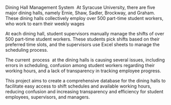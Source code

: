 Dining Hall Management System 
At Syracuse University, there are five major dining halls, namely Ernie, Shaw, Sadler, Brockway, and Graham. These dining halls collectively employ over 500 part-time student workers, who work to earn their weekly wages

At each dining hall, student supervisors manually manage the shifts of over 500 part-time student workers. These students pick shifts based on their preferred time slots, and the supervisors use Excel sheets to manage the scheduling process.

The current  process  at the dining halls is causing several issues, including errors in scheduling, confusion among student workers regarding their working hours, and a lack of transparency in tracking employee progress.

This project aims to create a comprehensive database for the dining halls to facilitate easy access to shift schedules and available working hours, reducing confusion and increasing transparency and efficiency for student employees, supervisors, and managers.
